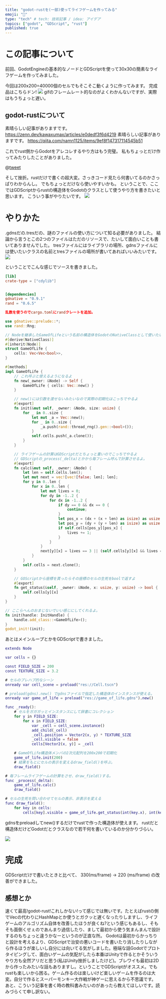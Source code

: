```yaml
---
title: "godot-rustを(一部)使ってライフゲームを作ってみる"
emoji: "🦀"
type: "tech" # tech: 技術記事 / idea: アイデア
topics: ["godot", "GDScript", "rust"]
published: true
---
```


# この記事について
前回、GodotEngineの基本的なノードとGDScriptを使って30x30の簡素なライフゲームを作ってみました。

今回は200x200=40000個のセルでもそこそこ動くように作ってみます。
完成品はこちらドン!
![](/images/article2/20220104gol.gif)
gifのフレームレート的なのがよくわかんないですが、実際はもうちょっと遅い。

## godot-rustについて
素晴らしい記事がありますです。
https://zenn.dev/kawaxumax/articles/e0dedf3f6d4219
素晴らしい記事がありますです。
https://qiita.com/namn1125/items/9ef8f147317114545b51

これでrust側からGodotをアレコレするやり方はもう完璧。
私もちょっとだけ作ってみたりしたことがありました。

@[tweet](https://twitter.com/sayamapp/status/1455460569994063876)

そして挫折。rustだけで書くの超大変。さっきコード見たら何書いてるのかさっぱりわからんし。
でもちょっとだけなら使いやすいかも。
ということで、ここではGDScriptからrustの構造体をGodotのクラスとして使うやり方を書きたいと思います。
こういう事がやりたいです。
![](/images/article2/1.png)

# やりかた
.gdnsだの.tresだの、謎のファイルの使い方について知る必要がありました。
結論から言うとこの2つのファイルはただのリソースで、たいして面白いことも書いてありませんでした。
tresファイルにはライブラリの場所、gdnsファイルには使いたいクラスの名前とtresファイルの場所が書いてあればいいみたいです。
![](/images/article2/2.png)

ということでこんな感じでソースを書きました。

```toml:cargo.toml
[lib]
crate-type = ["cdylib"]


[dependencies]
gdnative = "0.9.1"
rand = "0.6.5"

乱数を使うのでcargo.tomlにrandクレートを追加。
```

```rust:lib.rs
use gdnative::prelude::*;
use rand::Rng;

// Nodeを継承したGameOfLifeという名前の構造体をGodotのNativeClassとして使いたい!
#[derive(NativeClass)]
#[inherit(Node)]
struct GameOfLife {
    cells: Vec<Vec<bool>>,
}

#[methods]
impl GameOfLife {
    // これ呼ぶと使えるようになるよ
    fn new(_owner: &Node) -> Self { 
        GameOfLife { cells: Vec::new() }
    }

    // new()には引数を渡せないみたいなので実際の初期化はこっちでやるよ
    #[export]
    fn init(&mut self, _owner: &Node, size: usize) {
        for _ in 0..size {
            let mut _a = Vec::new();
            for _ in 0..size {
                _a.push(rand::thread_rng().gen::<bool>());
            }
            self.cells.push(_a.clone());
        }
    }

    // ライフゲームの計算はGDScriptだとちょっと重いのでこっちでやるよ
    // GDScriptの_process(_delta)とかから毎フレーム呼んで計算させるよ。
    #[export]
    fn calc(&mut self, _owner: &Node) {
        let len = self.cells.len();
        let mut next = vec![vec![false; len]; len];
        for y in 0..len {
            for x in 0..len {
                let mut lives = 0;
                for dy in -1..2 {
                    for dx in -1..2 {
                        if dy == 0 && dx == 0 {
                            continue;
                        }
                        let pos_x = (dx + (x + len) as isize) as usize % len;
                        let pos_y = (dy + (y + len) as isize) as usize % len;
                        if self.cells[pos_y][pos_x] {
                            lives += 1;
                        }
                    }
                }
                next[y][x] = lives == 3 || (self.cells[y][x] && lives == 2);
            }
        }
        self.cells = next.clone();
    }

    // GOScriptから座標を貰ったらその座標のセルの生死をboolで返すよ
    #[export]
    fn get_status(&self, _owner: &Node, x: usize, y: usize) -> bool {
        self.cells[y][x]
    }
}

// ここらへんのおまじないでいい感じにしてくれるよ。
fn init(handle: InitHandle) {
    handle.add_class::<GameOfLife>();
}
godot_init!(init);
```

あとはメインループとかをGDScriptで書きました。

```gdscript:Main.gd
extends Node

var cells = {}

const FIELD_SIZE = 200
const TEXTURE_SIZE = 3.2

# セルのプレハブ的なシーン
onready var cell_scene = preload("res://Cell.tscn")

# preload(gdns).new() でgdnsファイルで指定した構造体のインスタンスが使える。
onready var game_of_life = preload("res://game_of_life.gdns").new()

func _ready():
    # セルをガガガッとインスタンスにして辞書にコレクション
	for y in FIELD_SIZE:
		for x in FIELD_SIZE:
			var _cell = cell_scene.instance()
			add_child(_cell)
			_cell.position = Vector2(x, y) * TEXTURE_SIZE
			_cell.visible = false
			cells[Vector2(x, y)] = _cell

    # GameOfLife構造体メンバの2次元配列を200x200で初期化
	game_of_life.init(200)
    # 結果をもとにセルの表示を変えるdraw_field()を呼ぶ。
	draw_field()

# 毎フレームライフゲームの計算をさせ、draw_field()する。
func _process(_delta):
	game_of_life.calc()
	draw_field()

# セルの生死を問い合わせてセルの表示、非表示を変える
func draw_field():
	for key in cells:
		cells[key].visible = game_of_life.get_status(int(key.x), int(key.y))
```

gdnsをpreloadしてnew()するだけでrustで作った構造体が使えます。
rustだと構造体だけどGodotだとクラスなので若干何を書いているのか分かりづらい。

![](/images/article2/4.png)

# 完成 
GDScriptだけで書いたときと比べて、
330(ms/frame) -> 220 (ms/frame) の改善ができました。

## 感想とか
速くて最高!godot-rust!これしかない!って感じでは無いです。たとえばrustの側でVecの代わりにHashMapとか使うとガクッと遅くなったりしますし、ライフゲームのアルゴリズム自体を改善したほうが良くね?という感じもあるし、そもそも面倒くせぇのであんまり過信したり、まして最初から使う気まんまんで設計するのもちょっと違うかなーというのが正直な所。
Godotは最初からかっちりと設計を考えるより、GDScriptで治安の悪いコードを書いたり消したりしながら作るほうが楽しいし自分には向いてる気がしました。極端な話Godotでプロトタイピングして、面白いゲームの気配がしたら本番はUnityで作るとかそういうやり方も全然アリだと思う(私はUnity挫折しましたけど)。ブレワイも最初は2Dから作ったみたいな話もありますし。ということでGDScriptがオススメ。でもrustも楽しいから困る。ゲーム作るのは楽しいけど楽しいゲームを作るのは大変。自分で作るとスーパーモンキー大作戦が神ゲーに思えるから不思議です。
あと、こういう記事を書く時の教科書みたいのがあったら教えてほしいです。読みづらくて申し訳ない。